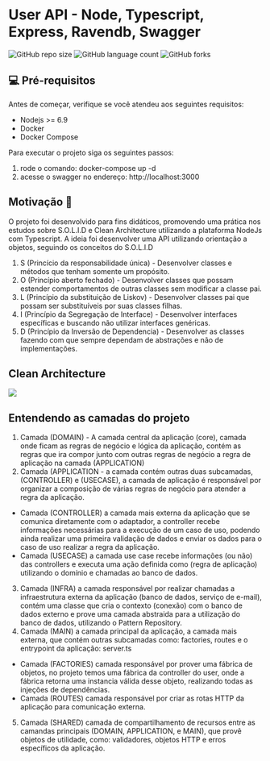 # User API - Node, Typescript, Express, Ravendb, Swagger

![GitHub repo size](https://img.shields.io/github/repo-size/willianmarquess/nodetscleanarchitecture?style=for-the-badge)
![GitHub language count](https://img.shields.io/github/languages/count/willianmarquess/nodetscleanarchitecture?style=for-the-badge)
![GitHub forks](https://img.shields.io/github/forks/willianmarquess/nodetscleanarchitecture?style=for-the-badge)

## 💻 Pré-requisitos

Antes de começar, verifique se você atendeu aos seguintes requisitos:
* Nodejs >= 6.9
* Docker
* Docker Compose


Para executar o projeto siga os seguintes passos:
1. rode o comando: docker-compose up -d
2. acesse o swagger no endereço: http://localhost:3000

## Motivação 	:thought_balloon:

O projeto foi desenvolvido para fins didáticos, promovendo uma prática nos estudos sobre S.O.L.I.D e Clean Architecture utilizando a plataforma NodeJs com Typescript.
A ideia foi desenvolver uma API utilizando orientação a objetos, seguindo os conceitos do S.O.L.I.D

1. S (Princício da responsabilidade única) - Desenvolver classes e métodos que tenham somente um propósito.
2. O (Princípio aberto fechado) - Desenvolver classes que possam estender comportamentos de outras classes sem modificar a classe pai.
3. L (Princípio da substituição de Liskov) - Desenvolver classes pai que possam ser substituíveis por suas classes filhas.
4. I (Princípio da Segregação de Interface) - Desenvolver interfaces específicas e buscando não utilizar interfaces genéricas.
5. D (Princípio da Inversão de Dependencia) - Desenvolver as classes fazendo com que sempre dependam de abstrações e não de implementações.

## Clean Architecture

<img src="https://blog.cleancoder.com/uncle-bob/images/2012-08-13-the-clean-architecture/CleanArchitecture.jpg"></img>

## Entendendo as camadas do projeto

1. Camada (DOMAIN) - A camada central da aplicação (core), camada onde ficam as regras de negócio e lógica da aplicação, contém as regras que ira compor junto com outras regras de negócio a regra de aplicação na camada (APPLICATION)
2. Camada (APPLICATION - a camada contém outras duas subcamadas, (CONTROLLER) e (USECASE), a camada de aplicação é responsável por organizar a composição de várias regras de negócio para atender a regra da aplicação.
- Camada (CONTROLLER) a camada mais externa da aplicação que se comunica diretamente com o adaptador, a controller recebe informações necessárias para a execução de um caso de uso, podendo ainda realizar uma primeira validação de dados e enviar os dados para o caso de uso realizar a regra da aplicação.
- Camada (USECASE) a camada use case recebe informações (ou não) das controllers e executa uma ação definida como (regra de aplicação) utilizando o domínio e chamadas ao banco de dados.
3. Camada (INFRA) a camada responsável por realizar chamadas a infraestrutura externa da aplicação (banco de dados, serviço de e-mail), contém uma classe que cria o contexto (conexão) com o banco de dados externo e prove uma camada abstraida para a utilização do banco de dados, utilizando o Pattern Repository.
4. Camada (MAIN) a camada principal da aplicação, a camada mais externa, que contém outras subcamadas como: factories, routes e o entrypoint da aplicação: server.ts
- Camada (FACTORIES) camada responsável por prover uma fábrica de objetos, no projeto temos uma fábrica da controller do user, onde a fábrica retorna uma instancia válida desse objeto, realizando todas as injeções de dependências.
- Camada (ROUTES) camada responsável por criar as rotas HTTP da aplicação para comunicação externa.
5. Camada (SHARED) camada de compartilhamento de recursos entre as camandas principais (DOMAIN, APPLICATION, e MAIN), que provê objetos de utilidade, como: validadores, objetos HTTP e erros específicos da aplicação.



